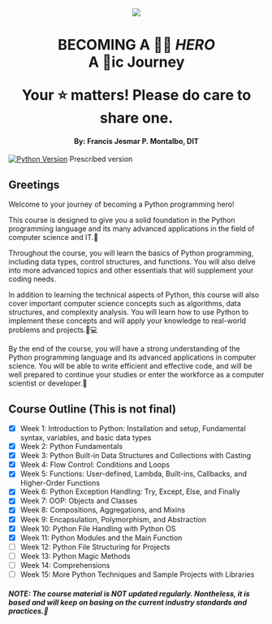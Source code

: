 
<p align="center">
  <img src="https://user-images.githubusercontent.com/65653238/212522749-e67eeb54-c942-4e35-a768-8374e61a5237.png"/>
<h1 align="center">BECOMING A 👨‍💻 <b><i>HERO</i></b>
<br>A 🐍ic Journey </br></p>
<strong>Your ⭐ matters! Please do care to share one.</strong>

<h4 align="center">By: Francis Jesmar P. Montalbo, DIT</h4>

[![Python Version](https://img.shields.io/badge/Python-3.9%2B-green.svg)](https://www.python.org/downloads/release/python-390/) Prescribed version

## Greetings

<p>Welcome to your journey of becoming a Python programming hero!</p> 
<p>This course is designed to give you a solid foundation in the Python programming language and its many advanced applications in the field of computer science and IT.🚀</p>

<p>Throughout the course, you will learn the basics of Python programming, including data types, control structures, and functions. You will also delve into more advanced topics and other essentials that will supplement your coding needs.</p>

<p>In addition to learning the technical aspects of Python, this course will also cover important computer science concepts such as algorithms, data structures, and complexity analysis. You will learn how to use Python to implement these concepts and will apply your knowledge to real-world problems and projects.🤔💻</p>

<p>By the end of the course, you will have a strong understanding of the Python programming language and its advanced applications in computer science. You will be able to write efficient and effective code, and will be well prepared to continue your studies or enter the workforce as a computer scientist or developer.💼</p>

## Course Outline (This is not final)
- [x] Week 1: Introduction to Python: Installation and setup, Fundamental syntax, variables, and basic data types
- [x] Week 2: Python Fundamentals
- [x] Week 3: Python Built-in Data Structures and Collections with Casting
- [x] Week 4: Flow Control: Conditions and Loops
- [x] Week 5: Functions: User-defined, Lambda, Built-ins, Callbacks, and Higher-Order Functions
- [x] Week 6: Python Exception Handling: Try, Except, Else, and Finally
- [x] Week 7: OOP: Objects and Classes
- [x] Week 8: Compositions, Aggregations, and Mixins
- [x] Week 9: Encapsulation, Polymorphism, and Abstraction
- [x] Week 10: Python File Handling with Python OS
- [x] Week 11: Python Modules and the Main Function
- [ ] Week 12: Python File Structuring for Projects
- [ ] Week 13: Python Magic Methods
- [ ] Week 14: Comprehensions
- [ ] Week 15: More Python Techniques and Sample Projects with Libraries
<!-- - [x] Week 7: OOP: Objects and Classes (Inner, multiple inner)
- [x] Week 6: Recursion
- [x] Week 8: OOP: Inheritance and Method Resolution Order
- [x] Week 9: OOP: Inheritance, Association, Aggregation, Composition and Mixins
- [x] Week 10: OOP: Encapsulation, Polymorphism, and Abstraction
- [ ] Week 11: OOP: Python Magic or Dunder (Double Underscore "__") Methods
- [ ] Week 12: Python Iterators
- [ ] Week 13: Built-in and Custom Python Modules
- [ ] Week 14: Python OS and File Handling
- [ ] Week 15: Decorators and Wrappers
- [ ] Week 16: Unit Testing
- [ ] Week 17: Fundamental Algorithms and their Applications
- [ ] Week 18: Additional Python Coding Techniques
- [ ] Week 19: Pythonic Coding and Best Practices -->

##### NOTE: The course material is NOT updated regularly. Nontheless, it is based and will keep on basing on the current industry standards and practices.🚀
